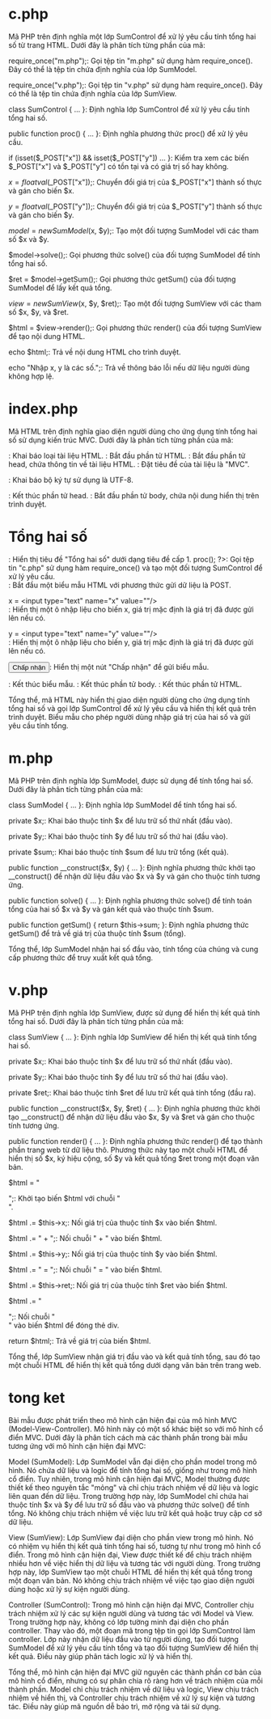 # c.php
Mã PHP trên định nghĩa một lớp SumControl để xử lý yêu cầu tính tổng hai số từ trang HTML. Dưới đây là phân tích từng phần của mã:

require_once("m.php");: Gọi tệp tin "m.php" sử dụng hàm require_once(). Đây có thể là tệp tin chứa định nghĩa của lớp SumModel.

require_once("v.php");: Gọi tệp tin "v.php" sử dụng hàm require_once(). Đây có thể là tệp tin chứa định nghĩa của lớp SumView.

class SumControl { ... }: Định nghĩa lớp SumControl để xử lý yêu cầu tính tổng hai số.

public function proc() { ... }: Định nghĩa phương thức proc() để xử lý yêu cầu.

if (isset($_POST["x"]) && isset($_POST["y"]) ... }: Kiểm tra xem các biến $_POST["x"] và $_POST["y"] có tồn tại và có giá trị số hay không.

$x = floatval($_POST["x"]);: Chuyển đổi giá trị của $_POST["x"] thành số thực và gán cho biến $x.

$y = floatval($_POST["y"]);: Chuyển đổi giá trị của $_POST["y"] thành số thực và gán cho biến $y.

$model = new SumModel($x, $y);: Tạo một đối tượng SumModel với các tham số $x và $y.

$model->solve();: Gọi phương thức solve() của đối tượng SumModel để tính tổng hai số.

$ret = $model->getSum();: Gọi phương thức getSum() của đối tượng SumModel để lấy kết quả tổng.

$view = new SumView($x, $y, $ret);: Tạo một đối tượng SumView với các tham số $x, $y, và $ret.

$html = $view->render();: Gọi phương thức render() của đối tượng SumView để tạo nội dung HTML.

echo $html;: Trả về nội dung HTML cho trình duyệt.

echo "Nhập x, y là các số.";: Trả về thông báo lỗi nếu dữ liệu người dùng không hợp lệ.

# index.php
Mã HTML trên định nghĩa giao diện người dùng cho ứng dụng tính tổng hai số sử dụng kiến trúc MVC. Dưới đây là phân tích từng phần của mã:

<!DOCTYPE html>: Khai báo loại tài liệu HTML.

<html>: Bắt đầu phần tử HTML.

<head>: Bắt đầu phần tử head, chứa thông tin về tài liệu HTML.

<title>MVC</title>: Đặt tiêu đề của tài liệu là "MVC".

<meta charset="utf-8">: Khai báo bộ ký tự sử dụng là UTF-8.

</head>: Kết thúc phần tử head.

<body>: Bắt đầu phần tử body, chứa nội dung hiển thị trên trình duyệt.

<h1>Tổng hai số</h1>: Hiển thị tiêu đề "Tổng hai số" dưới dạng tiêu đề cấp 1.

<?php require_once("c.php"); $ctrl = new SumControl(); $ctrl->proc(); ?>: Gọi tệp tin "c.php" sử dụng hàm require_once() và tạo một đối tượng SumControl để xử lý yêu cầu.

<form method="post">: Bắt đầu một biểu mẫu HTML với phương thức gửi dữ liệu là POST.

x = <input type="text" name="x"  value="<?php echo (isset($_POST["x"]) ? $_POST["x"] : ""); ?>"/> <br/>: Hiển thị một ô nhập liệu cho biến x, giá trị mặc định là giá trị đã được gửi lên nếu có.

y = <input type="text" name="y" value="<?php echo (isset($_POST["y"]) ? $_POST["y"] : ""); ?>"/> <br/>: Hiển thị một ô nhập liệu cho biến y, giá trị mặc định là giá trị đã được gửi lên nếu có.

<input type="submit" value="Chấp nhận"/>: Hiển thị một nút "Chấp nhận" để gửi biểu mẫu.

</form>: Kết thúc biểu mẫu.

</body>: Kết thúc phần tử body.

</html>: Kết thúc phần tử HTML.

Tổng thể, mã HTML này hiển thị giao diện người dùng cho ứng dụng tính tổng hai số và gọi lớp SumControl để xử lý yêu cầu và hiển thị kết quả trên trình duyệt. Biểu mẫu cho phép người dùng nhập giá trị của hai số và gửi yêu cầu tính tổng.

# m.php
Mã PHP trên định nghĩa lớp SumModel, được sử dụng để tính tổng hai số. Dưới đây là phân tích từng phần của mã:

class SumModel { ... }: Định nghĩa lớp SumModel để tính tổng hai số.

private $x;: Khai báo thuộc tính $x để lưu trữ số thứ nhất (đầu vào).

private $y;: Khai báo thuộc tính $y để lưu trữ số thứ hai (đầu vào).

private $sum;: Khai báo thuộc tính $sum để lưu trữ tổng (kết quả).

public function __construct($x, $y) { ... }: Định nghĩa phương thức khởi tạo __construct() để nhận dữ liệu đầu vào $x và $y và gán cho thuộc tính tương ứng.

public function solve() { ... }: Định nghĩa phương thức solve() để tính toán tổng của hai số $x và $y và gán kết quả vào thuộc tính $sum.

public function getSum() { return $this->sum; }: Định nghĩa phương thức getSum() để trả về giá trị của thuộc tính $sum (tổng).

Tổng thể, lớp SumModel nhận hai số đầu vào, tính tổng của chúng và cung cấp phương thức để truy xuất kết quả tổng.

# v.php
Mã PHP trên định nghĩa lớp SumView, được sử dụng để hiển thị kết quả tính tổng hai số. Dưới đây là phân tích từng phần của mã:

class SumView { ... }: Định nghĩa lớp SumView để hiển thị kết quả tính tổng hai số.

private $x;: Khai báo thuộc tính $x để lưu trữ số thứ nhất (đầu vào).

private $y;: Khai báo thuộc tính $y để lưu trữ số thứ hai (đầu vào).

private $ret;: Khai báo thuộc tính $ret để lưu trữ kết quả tính tổng (đầu ra).

public function __construct($x, $y, $ret) { ... }: Định nghĩa phương thức khởi tạo __construct() để nhận dữ liệu đầu vào $x, $y và $ret và gán cho thuộc tính tương ứng.

public function render() { ... }: Định nghĩa phương thức render() để tạo thành phần trang web từ dữ liệu thô. Phương thức này tạo một chuỗi HTML để hiển thị số $x, ký hiệu cộng, số $y và kết quả tổng $ret trong một đoạn văn bản.

$html = "<div> ";: Khởi tạo biến $html với chuỗi "<div> ".

$html .= $this->x;: Nối giá trị của thuộc tính $x vào biến $html.

$html .= " + ";: Nối chuỗi " + " vào biến $html.

$html .= $this->y;: Nối giá trị của thuộc tính $y vào biến $html.

$html .= " = ";: Nối chuỗi " = " vào biến $html.

$html .= $this->ret;: Nối giá trị của thuộc tính $ret vào biến $html.

$html .= "</div>";: Nối chuỗi "</div>" vào biến $html để đóng thẻ div.

return $html;: Trả về giá trị của biến $html.

Tổng thể, lớp SumView nhận giá trị đầu vào và kết quả tính tổng, sau đó tạo một chuỗi HTML để hiển thị kết quả tổng dưới dạng văn bản trên trang web.

# tong ket
Bài mẫu được phát triển theo mô hình cận hiện đại của mô hình MVC (Model-View-Controller). Mô hình này có một số khác biệt so với mô hình cổ điển MVC. Dưới đây là phân tích cách mà các thành phần trong bài mẫu tương ứng với mô hình cận hiện đại MVC:

Model (SumModel): Lớp SumModel vẫn đại diện cho phần model trong mô hình. Nó chứa dữ liệu và logic để tính tổng hai số, giống như trong mô hình cổ điển. Tuy nhiên, trong mô hình cận hiện đại MVC, Model thường được thiết kế theo nguyên tắc "mỏng" và chỉ chịu trách nhiệm về dữ liệu và logic liên quan đến dữ liệu. Trong trường hợp này, lớp SumModel chỉ chứa hai thuộc tính $x và $y để lưu trữ số đầu vào và phương thức solve() để tính tổng. Nó không chịu trách nhiệm về việc lưu trữ kết quả hoặc truy cập cơ sở dữ liệu.

View (SumView): Lớp SumView đại diện cho phần view trong mô hình. Nó có nhiệm vụ hiển thị kết quả tính tổng hai số, tương tự như trong mô hình cổ điển. Trong mô hình cận hiện đại, View được thiết kế để chịu trách nhiệm nhiều hơn về việc hiển thị dữ liệu và tương tác với người dùng. Trong trường hợp này, lớp SumView tạo một chuỗi HTML để hiển thị kết quả tổng trong một đoạn văn bản. Nó không chịu trách nhiệm về việc tạo giao diện người dùng hoặc xử lý sự kiện người dùng.

Controller (SumControl): Trong mô hình cận hiện đại MVC, Controller chịu trách nhiệm xử lý các sự kiện người dùng và tương tác với Model và View. Trong trường hợp này, không có lớp tường minh đại diện cho phần controller. Thay vào đó, một đoạn mã trong tệp tin gọi lớp SumControl làm controller. Lớp này nhận dữ liệu đầu vào từ người dùng, tạo đối tượng SumModel để xử lý yêu cầu tính tổng và tạo đối tượng SumView để hiển thị kết quả. Điều này giúp phân tách logic xử lý và hiển thị.

Tổng thể, mô hình cận hiện đại MVC giữ nguyên các thành phần cơ bản của mô hình cổ điển, nhưng có sự phân chia rõ ràng hơn về trách nhiệm của mỗi thành phần. Model chỉ chịu trách nhiệm về dữ liệu và logic, View chịu trách nhiệm về hiển thị, và Controller chịu trách nhiệm về xử lý sự kiện và tương tác. Điều này giúp mã nguồn dễ bảo trì, mở rộng và tái sử dụng.
